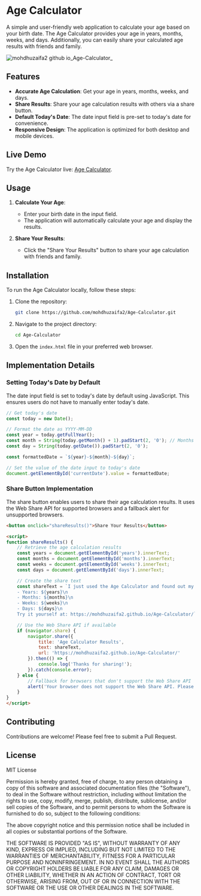 # Age Calculator

A simple and user-friendly web application to calculate your age based on your birth date. The Age Calculator provides your age in years, months, weeks, and days. Additionally, you can easily share your calculated age results with friends and family.

![mohdhuzaifa2 github io_Age-Calculator_](https://github.com/MohdHuzaifa2/Age-Calculator/assets/107480387/36061c0a-c741-4e7b-8b15-52fb649cf3ba)


## Features

- **Accurate Age Calculation**: Get your age in years, months, weeks, and days.
- **Share Results**: Share your age calculation results with others via a share button.
- **Default Today's Date**: The date input field is pre-set to today's date for convenience.
- **Responsive Design**: The application is optimized for both desktop and mobile devices.

## Live Demo

Try the Age Calculator live: [Age Calculator](https://mohdhuzaifa2.github.io/Age-Calculator/).

## Usage

1. **Calculate Your Age**:
    - Enter your birth date in the input field.
    - The application will automatically calculate your age and display the results.

2. **Share Your Results**:
    - Click the "Share Your Results" button to share your age calculation with friends and family.

## Installation

To run the Age Calculator locally, follow these steps:

1. Clone the repository:
    ```bash
    git clone https://github.com/mohdhuzaifa2/Age-Calculator.git
    ```
2. Navigate to the project directory:
    ```bash
    cd Age-Calculator
    ```
3. Open the `index.html` file in your preferred web browser.

## Implementation Details

### Setting Today's Date by Default

The date input field is set to today's date by default using JavaScript. This ensures users do not have to manually enter today's date.

```javascript
// Get today's date
const today = new Date();

// Format the date as YYYY-MM-DD
const year = today.getFullYear();
const month = String(today.getMonth() + 1).padStart(2, '0'); // Months are zero-based
const day = String(today.getDate()).padStart(2, '0');

const formattedDate = `${year}-${month}-${day}`;

// Set the value of the date input to today's date
document.getElementById('currentDate').value = formattedDate;

```

### Share Button Implementation
The share button enables users to share their age calculation results. It uses the Web Share API for supported browsers and a fallback alert for unsupported browsers.

``` html
<button onclick="shareResults()">Share Your Results</button>

<script>
function shareResults() {
    // Retrieve the age calculation results
    const years = document.getElementById('years').innerText;
    const months = document.getElementById('months').innerText;
    const weeks = document.getElementById('weeks').innerText;
    const days = document.getElementById('days').innerText;

    // Create the share text
    const shareText = `I just used the Age Calculator and found out my age is:\n
    - Years: ${years}\n
    - Months: ${months}\n
    - Weeks: ${weeks}\n
    - Days: ${days}\n
    Try it yourself at: https://mohdhuzaifa2.github.io/Age-Calculator/`;

    // Use the Web Share API if available
    if (navigator.share) {
        navigator.share({
            title: 'Age Calculator Results',
            text: shareText,
            url: 'https://mohdhuzaifa2.github.io/Age-Calculator/'
        }).then(() => {
            console.log('Thanks for sharing!');
        }).catch(console.error);
    } else {
        // Fallback for browsers that don't support the Web Share API
        alert('Your browser does not support the Web Share API. Please copy and share manually:\n' + shareText);
    }
}
</script>
```

## Contributing
Contributions are welcome! Please feel free to submit a Pull Request.

## License

MIT License

Permission is hereby granted, free of charge, to any person obtaining a copy of this software and associated documentation files (the "Software"), to deal in the Software without restriction, including without limitation the rights to use, copy, modify, merge, publish, distribute, sublicense, and/or sell copies of the Software, and to permit persons to whom the Software is furnished to do so, subject to the following conditions:

The above copyright notice and this permission notice shall be included in all copies or substantial portions of the Software.

THE SOFTWARE IS PROVIDED "AS IS", WITHOUT WARRANTY OF ANY KIND, EXPRESS OR IMPLIED, INCLUDING BUT NOT LIMITED TO THE WARRANTIES OF MERCHANTABILITY, FITNESS FOR A PARTICULAR PURPOSE AND NONINFRINGEMENT. IN NO EVENT SHALL THE AUTHORS OR COPYRIGHT HOLDERS BE LIABLE FOR ANY CLAIM, DAMAGES OR OTHER LIABILITY, WHETHER IN AN ACTION OF CONTRACT, TORT OR OTHERWISE, ARISING FROM, OUT OF OR IN CONNECTION WITH THE SOFTWARE OR THE USE OR OTHER DEALINGS IN THE SOFTWARE.
